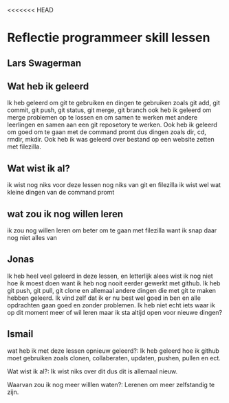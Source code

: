 <<<<<<< HEAD
# Reflectie programmeer skill lessen

## Lars Swagerman

## Wat heb ik geleerd

Ik heb geleerd om git te gebruiken en dingen te gebruiken zoals git add, git commit, git push, git status, git merge, git branch ook heb ik geleerd om merge problemen op te lossen en om samen te werken met andere leerlingen en samen aan een git reposetory te werken. Ook heb ik geleerd om goed om te gaan met de command promt dus dingen zoals dir, cd, rmdir, mkdir. Ook heb ik was geleerd over bestand op een website zetten met filezilla.

## Wat wist ik al?

ik wist nog niks voor deze lessen nog niks van git en filezilla ik wist wel wat kleine dingen van de command promt

## wat zou ik nog willen leren

ik zou nog willen leren om beter om te gaan met filezilla want ik snap daar nog niet alles van

## Jonas

Ik heb heel veel geleerd in deze lessen, en letterlijk alees wist ik nog niet hoe ik moest doen want ik heb nog nooit eerder gewerkt met github. Ik heb git push, git pull, git clone en allemaal andere dingen die met git te maken hebben geleerd. Ik vind zelf dat ik er nu best wel goed in ben en alle opdrachten gaan goed en zonder problemen. Ik heb niet echt iets waar ik op dit moment meer of wil leren maar ik sta altijd open voor nieuwe dingen?

## Ismail

wat heb ik met deze lessen opnieuw geleerd?: Ik heb geleerd hoe ik github moet gebruiken zoals clonen, collaberaten, updaten, pushen, pullen en ect.

Wat wist ik al?: Ik wist niks over dit dus dit is allemaal nieuw.

Waarvan zou ik nog meer willlen waten?: Lerenen om meer zelfstandig te zijn.
